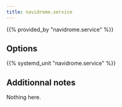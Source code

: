 ```yaml
---
title: navidrome.service
---
```


{{% provided_by "navidrome.service" %}}

## Options

{{% systemd_unit "navidrome.service" %}}

## Additionnal notes

Nothing here.